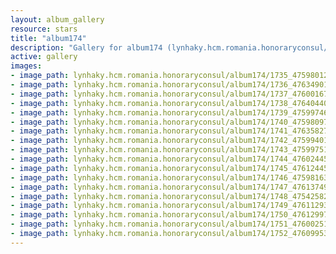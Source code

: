 ```yaml
---
layout: album_gallery
resource: stars
title: "album174"
description: "Gallery for album174 (lynhaky.hcm.romania.honoraryconsul/album174)"
active: gallery
images:
- image_path: lynhaky.hcm.romania.honoraryconsul/album174/1735_475980129_1161642665319692_5876068378963242987_n.jpg
- image_path: lynhaky.hcm.romania.honoraryconsul/album174/1736_476349011_1161642438653048_2584030662215754163_n.jpg
- image_path: lynhaky.hcm.romania.honoraryconsul/album174/1737_476001673_1161642738653018_3222026943307812054_n.jpg
- image_path: lynhaky.hcm.romania.honoraryconsul/album174/1738_476404407_1161642621986363_3685146053577782171_n.jpg
- image_path: lynhaky.hcm.romania.honoraryconsul/album174/1739_475997469_1161642641986361_6757951792559318862_n.jpg
- image_path: lynhaky.hcm.romania.honoraryconsul/album174/1740_475980977_1161642701986355_5746568690936303397_n.jpg
- image_path: lynhaky.hcm.romania.honoraryconsul/album174/1741_476358277_1161642611986364_2925023901744493677_n.jpg
- image_path: lynhaky.hcm.romania.honoraryconsul/album174/1742_475994011_1161642421986383_1443912486551229779_n.jpg
- image_path: lynhaky.hcm.romania.honoraryconsul/album174/1743_475997514_1161642721986353_8388136755014199673_n.jpg
- image_path: lynhaky.hcm.romania.honoraryconsul/album174/1744_476024456_1161642688653023_679135415834324833_n.jpg
- image_path: lynhaky.hcm.romania.honoraryconsul/album174/1745_476124454_1161642675319691_7579170648897139990_n.jpg
- image_path: lynhaky.hcm.romania.honoraryconsul/album174/1746_475981638_1161642655319693_6012265846842786882_n.jpg
- image_path: lynhaky.hcm.romania.honoraryconsul/album174/1747_476137490_1161642671986358_550774607891978148_n.jpg
- image_path: lynhaky.hcm.romania.honoraryconsul/album174/1748_475425826_1161642508653041_7550420314581219749_n.jpg
- image_path: lynhaky.hcm.romania.honoraryconsul/album174/1749_476112938_1161642441986381_6518574547108170626_n.jpg
- image_path: lynhaky.hcm.romania.honoraryconsul/album174/1750_476129970_1161642865319672_2627374770889374213_n.jpg
- image_path: lynhaky.hcm.romania.honoraryconsul/album174/1751_476002517_1161642428653049_2573566727019916265_n.jpg
- image_path: lynhaky.hcm.romania.honoraryconsul/album174/1752_476099536_1161642505319708_2092118897858731449_n.jpg
---
```

